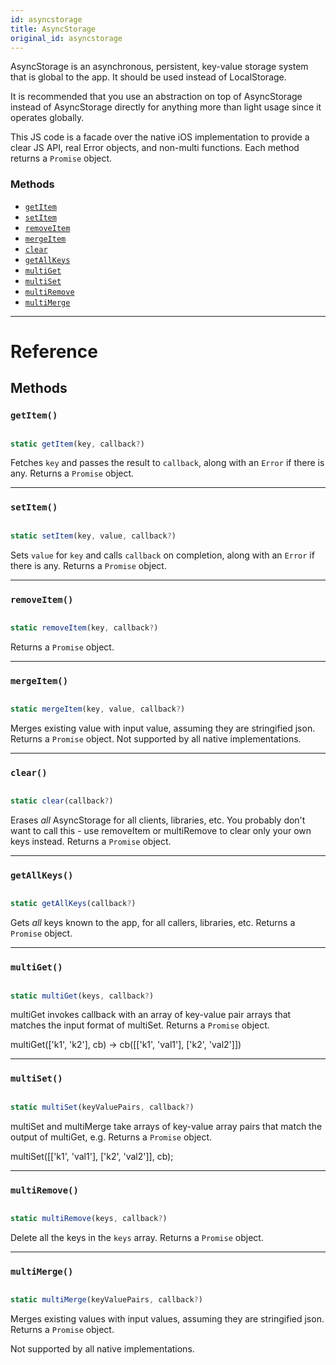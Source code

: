 ```yaml
---
id: asyncstorage
title: AsyncStorage
original_id: asyncstorage
---
```


AsyncStorage is an asynchronous, persistent, key-value storage system that is global to the app. It should be used instead of LocalStorage.

It is recommended that you use an abstraction on top of AsyncStorage instead of AsyncStorage directly for anything more than light usage since it operates globally.

This JS code is a facade over the native iOS implementation to provide a clear JS API, real Error objects, and non-multi functions. Each method returns a `Promise` object.

### Methods

- [`getItem`](asyncstorage.md#getitem)
- [`setItem`](asyncstorage.md#setitem)
- [`removeItem`](asyncstorage.md#removeitem)
- [`mergeItem`](asyncstorage.md#mergeitem)
- [`clear`](asyncstorage.md#clear)
- [`getAllKeys`](asyncstorage.md#getallkeys)
- [`multiGet`](asyncstorage.md#multiget)
- [`multiSet`](asyncstorage.md#multiset)
- [`multiRemove`](asyncstorage.md#multiremove)
- [`multiMerge`](asyncstorage.md#multimerge)

---

# Reference

## Methods

### `getItem()`

```jsx

static getItem(key, callback?)

```

Fetches `key` and passes the result to `callback`, along with an `Error` if there is any. Returns a `Promise` object.

---

### `setItem()`

```jsx

static setItem(key, value, callback?)

```

Sets `value` for `key` and calls `callback` on completion, along with an `Error` if there is any. Returns a `Promise` object.

---

### `removeItem()`

```jsx

static removeItem(key, callback?)

```

Returns a `Promise` object.

---

### `mergeItem()`

```jsx

static mergeItem(key, value, callback?)

```

Merges existing value with input value, assuming they are stringified json. Returns a `Promise` object. Not supported by all native implementations.

---

### `clear()`

```jsx

static clear(callback?)

```

Erases _all_ AsyncStorage for all clients, libraries, etc. You probably don't want to call this - use removeItem or multiRemove to clear only your own keys instead. Returns a `Promise` object.

---

### `getAllKeys()`

```jsx

static getAllKeys(callback?)

```

Gets _all_ keys known to the app, for all callers, libraries, etc. Returns a `Promise` object.

---

### `multiGet()`

```jsx

static multiGet(keys, callback?)

```

multiGet invokes callback with an array of key-value pair arrays that matches the input format of multiSet. Returns a `Promise` object.

multiGet(['k1', 'k2'], cb) -&gt; cb(\[['k1', 'val1'], ['k2', 'val2']])

---

### `multiSet()`

```jsx

static multiSet(keyValuePairs, callback?)

```

multiSet and multiMerge take arrays of key-value array pairs that match the output of multiGet, e.g. Returns a `Promise` object.

multiSet(\[['k1', 'val1'], ['k2', 'val2']], cb);

---

### `multiRemove()`

```jsx

static multiRemove(keys, callback?)

```

Delete all the keys in the `keys` array. Returns a `Promise` object.

---

### `multiMerge()`

```jsx

static multiMerge(keyValuePairs, callback?)

```

Merges existing values with input values, assuming they are stringified json. Returns a `Promise` object.

Not supported by all native implementations.
